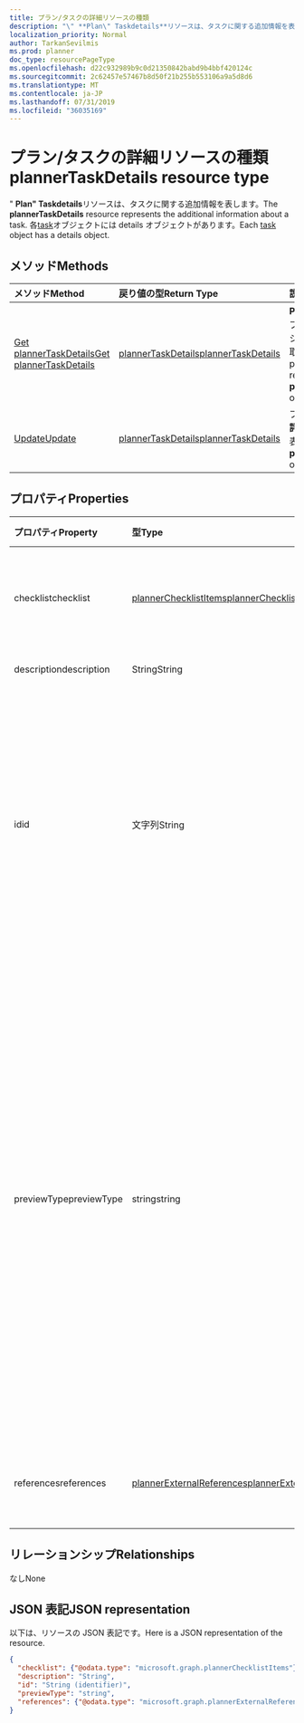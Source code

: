 ```yaml
---
title: プラン/タスクの詳細リソースの種類
description: "\" **Plan\" Taskdetails**リソースは、タスクに関する追加情報を表します。 各 task オブジェクトには details オブジェクトがあります。"
localization_priority: Normal
author: TarkanSevilmis
ms.prod: planner
doc_type: resourcePageType
ms.openlocfilehash: d22c932989b9c0d21350842babd9b4bbf420124c
ms.sourcegitcommit: 2c62457e57467b8d50f21b255b553106a9a5d8d6
ms.translationtype: MT
ms.contentlocale: ja-JP
ms.lasthandoff: 07/31/2019
ms.locfileid: "36035169"
---
```

# <a name="plannertaskdetails-resource-type"></a><span data-ttu-id="b710c-104">プラン/タスクの詳細リソースの種類</span><span class="sxs-lookup"><span data-stu-id="b710c-104">plannerTaskDetails resource type</span></span>

<span data-ttu-id="b710c-105">" **Plan" Taskdetails**リソースは、タスクに関する追加情報を表します。</span><span class="sxs-lookup"><span data-stu-id="b710c-105">The **plannerTaskDetails** resource represents the additional information about a task.</span></span> <span data-ttu-id="b710c-106">各[task](plannertask.md)オブジェクトには details オブジェクトがあります。</span><span class="sxs-lookup"><span data-stu-id="b710c-106">Each [task](plannertask.md) object has a details object.</span></span>


## <a name="methods"></a><span data-ttu-id="b710c-107">メソッド</span><span class="sxs-lookup"><span data-stu-id="b710c-107">Methods</span></span>

| <span data-ttu-id="b710c-108">メソッド</span><span class="sxs-lookup"><span data-stu-id="b710c-108">Method</span></span>           | <span data-ttu-id="b710c-109">戻り値の型</span><span class="sxs-lookup"><span data-stu-id="b710c-109">Return Type</span></span>    |<span data-ttu-id="b710c-110">説明</span><span class="sxs-lookup"><span data-stu-id="b710c-110">Description</span></span>|
|:---------------|:--------|:----------|
|[<span data-ttu-id="b710c-111">Get plannerTaskDetails</span><span class="sxs-lookup"><span data-stu-id="b710c-111">Get plannerTaskDetails</span></span>](../api/plannertaskdetails-get.md) | [<span data-ttu-id="b710c-112">plannerTaskDetails</span><span class="sxs-lookup"><span data-stu-id="b710c-112">plannerTaskDetails</span></span>](plannertaskdetails.md) |<span data-ttu-id="b710c-113">**Plan**オブジェクトのプロパティとリレーションシップを読み取ります。</span><span class="sxs-lookup"><span data-stu-id="b710c-113">Read properties and relationships of **plannerTaskDetails** object.</span></span>|
|[<span data-ttu-id="b710c-114">Update</span><span class="sxs-lookup"><span data-stu-id="b710c-114">Update</span></span>](../api/plannertaskdetails-update.md) | [<span data-ttu-id="b710c-115">plannerTaskDetails</span><span class="sxs-lookup"><span data-stu-id="b710c-115">plannerTaskDetails</span></span>](plannertaskdetails.md)    |<span data-ttu-id="b710c-116">プランの更新方法の**詳細**オブジェクトを表示します。</span><span class="sxs-lookup"><span data-stu-id="b710c-116">Update **plannerTaskDetails** object.</span></span> |

## <a name="properties"></a><span data-ttu-id="b710c-117">プロパティ</span><span class="sxs-lookup"><span data-stu-id="b710c-117">Properties</span></span>
| <span data-ttu-id="b710c-118">プロパティ</span><span class="sxs-lookup"><span data-stu-id="b710c-118">Property</span></span>     | <span data-ttu-id="b710c-119">型</span><span class="sxs-lookup"><span data-stu-id="b710c-119">Type</span></span>   |<span data-ttu-id="b710c-120">説明</span><span class="sxs-lookup"><span data-stu-id="b710c-120">Description</span></span>|
|:---------------|:--------|:----------|
|<span data-ttu-id="b710c-121">checklist</span><span class="sxs-lookup"><span data-stu-id="b710c-121">checklist</span></span>|[<span data-ttu-id="b710c-122">plannerChecklistItems</span><span class="sxs-lookup"><span data-stu-id="b710c-122">plannerChecklistItems</span></span>](plannerchecklistitems.md)|<span data-ttu-id="b710c-123">タスク上のチェックリスト項目のコレクション。</span><span class="sxs-lookup"><span data-stu-id="b710c-123">The collection of checklist items on the task.</span></span>|
|<span data-ttu-id="b710c-124">description</span><span class="sxs-lookup"><span data-stu-id="b710c-124">description</span></span>|<span data-ttu-id="b710c-125">String</span><span class="sxs-lookup"><span data-stu-id="b710c-125">String</span></span>|<span data-ttu-id="b710c-126">タスクの説明</span><span class="sxs-lookup"><span data-stu-id="b710c-126">Description of the task</span></span>|
|<span data-ttu-id="b710c-127">id</span><span class="sxs-lookup"><span data-stu-id="b710c-127">id</span></span>|<span data-ttu-id="b710c-128">文字列</span><span class="sxs-lookup"><span data-stu-id="b710c-128">String</span></span>| <span data-ttu-id="b710c-129">読み取り専用です。</span><span class="sxs-lookup"><span data-stu-id="b710c-129">Read-only.</span></span> <span data-ttu-id="b710c-130">タスクの詳細の ID。</span><span class="sxs-lookup"><span data-stu-id="b710c-130">ID of the task details.</span></span> <span data-ttu-id="b710c-131">28 文字長で、大文字と小文字の区別があります。</span><span class="sxs-lookup"><span data-stu-id="b710c-131">It is 28 characters long and case-sensitive.</span></span> <span data-ttu-id="b710c-132">[書式検証](planner-identifiers-disclaimer.md)はサービスによって行われます。</span><span class="sxs-lookup"><span data-stu-id="b710c-132">[Format validation](planner-identifiers-disclaimer.md) is done on the service.</span></span>|
|<span data-ttu-id="b710c-133">previewType</span><span class="sxs-lookup"><span data-stu-id="b710c-133">previewType</span></span>|<span data-ttu-id="b710c-134">string</span><span class="sxs-lookup"><span data-stu-id="b710c-134">string</span></span>|<span data-ttu-id="b710c-135">タスクに表示されるプレビューの種類を設定します。</span><span class="sxs-lookup"><span data-stu-id="b710c-135">This sets the type of preview that shows up on the task.</span></span> <span data-ttu-id="b710c-136">使用可能な値: `automatic`、`noPreview`、`checklist`、`description`、`reference`。</span><span class="sxs-lookup"><span data-stu-id="b710c-136">The possible values are: `automatic`, `noPreview`, `checklist`, `description`, `reference`.</span></span> <span data-ttu-id="b710c-137">表示され`automatic`たプレビューに設定した場合は、タスクを表示するアプリによって選択されます。</span><span class="sxs-lookup"><span data-stu-id="b710c-137">When set to `automatic` the displayed preview is chosen by the app viewing the task.</span></span>|
|<span data-ttu-id="b710c-138">references</span><span class="sxs-lookup"><span data-stu-id="b710c-138">references</span></span>|[<span data-ttu-id="b710c-139">plannerExternalReferences</span><span class="sxs-lookup"><span data-stu-id="b710c-139">plannerExternalReferences</span></span>](plannerexternalreferences.md)|<span data-ttu-id="b710c-140">タスク上の参照のコレクションです。</span><span class="sxs-lookup"><span data-stu-id="b710c-140">The collection of references on the task.</span></span>|

## <a name="relationships"></a><span data-ttu-id="b710c-141">リレーションシップ</span><span class="sxs-lookup"><span data-stu-id="b710c-141">Relationships</span></span>
<span data-ttu-id="b710c-142">なし</span><span class="sxs-lookup"><span data-stu-id="b710c-142">None</span></span>


## <a name="json-representation"></a><span data-ttu-id="b710c-143">JSON 表記</span><span class="sxs-lookup"><span data-stu-id="b710c-143">JSON representation</span></span>
<span data-ttu-id="b710c-144">以下は、リソースの JSON 表記です。</span><span class="sxs-lookup"><span data-stu-id="b710c-144">Here is a JSON representation of the resource.</span></span>

<!--{
  "blockType": "resource",
  "optionalProperties": [],
  "baseType": "microsoft.graph.entity",
  "@odata.type": "microsoft.graph.plannerTaskDetails"
}-->

```json
{
  "checklist": {"@odata.type": "microsoft.graph.plannerChecklistItems"},
  "description": "String",
  "id": "String (identifier)",
  "previewType": "string",
  "references": {"@odata.type": "microsoft.graph.plannerExternalReferences"}
}

```

<!-- uuid: 8fcb5dbc-d5aa-4681-8e31-b001d5168d79
2015-10-25 14:57:30 UTC -->
<!-- {
  "type": "#page.annotation",
  "description": "plannerTaskDetails resource",
  "keywords": "",
  "section": "documentation",
  "tocPath": ""
}-->
